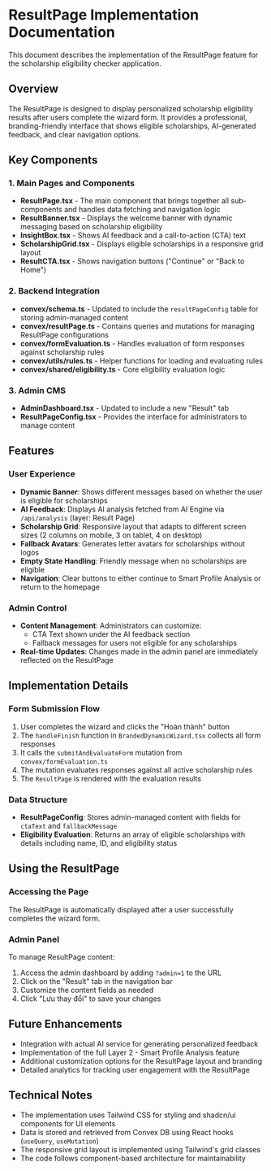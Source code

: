 # ResultPage Implementation Documentation

This document describes the implementation of the ResultPage feature for the scholarship eligibility checker application.

## Overview
The ResultPage is designed to display personalized scholarship eligibility results after users complete the wizard form. It provides a professional, branding-friendly interface that shows eligible scholarships, AI-generated feedback, and clear navigation options.

## Key Components

### 1. Main Pages and Components

- **ResultPage.tsx** - The main component that brings together all sub-components and handles data fetching and navigation logic
- **ResultBanner.tsx** - Displays the welcome banner with dynamic messaging based on scholarship eligibility
- **InsightBox.tsx** - Shows AI feedback and a call-to-action (CTA) text
- **ScholarshipGrid.tsx** - Displays eligible scholarships in a responsive grid layout
- **ResultCTA.tsx** - Shows navigation buttons ("Continue" or "Back to Home")

### 2. Backend Integration

- **convex/schema.ts** - Updated to include the `resultPageConfig` table for storing admin-managed content
- **convex/resultPage.ts** - Contains queries and mutations for managing ResultPage configurations
- **convex/formEvaluation.ts** - Handles evaluation of form responses against scholarship rules
- **convex/utils/rules.ts** - Helper functions for loading and evaluating rules
- **convex/shared/eligibility.ts** - Core eligibility evaluation logic

### 3. Admin CMS

- **AdminDashboard.tsx** - Updated to include a new "Result" tab
- **ResultPageConfig.tsx** - Provides the interface for administrators to manage content

## Features

### User Experience
- **Dynamic Banner**: Shows different messages based on whether the user is eligible for scholarships
- **AI Feedback**: Displays AI analysis fetched from AI Engine via `/api/analysis` (layer: Result Page)
- **Scholarship Grid**: Responsive layout that adapts to different screen sizes (2 columns on mobile, 3 on tablet, 4 on desktop)
- **Fallback Avatars**: Generates letter avatars for scholarships without logos
- **Empty State Handling**: Friendly message when no scholarships are eligible
- **Navigation**: Clear buttons to either continue to Smart Profile Analysis or return to the homepage

### Admin Control
- **Content Management**: Administrators can customize:
  - CTA Text shown under the AI feedback section
  - Fallback messages for users not eligible for any scholarships
- **Real-time Updates**: Changes made in the admin panel are immediately reflected on the ResultPage

## Implementation Details

### Form Submission Flow
1. User completes the wizard and clicks the "Hoàn thành" button
2. The `handleFinish` function in `BrandedDynamicWizard.tsx` collects all form responses
3. It calls the `submitAndEvaluateForm` mutation from `convex/formEvaluation.ts`
4. The mutation evaluates responses against all active scholarship rules
5. The `ResultPage` is rendered with the evaluation results

### Data Structure
- **ResultPageConfig**: Stores admin-managed content with fields for `ctaText` and `fallbackMessage`
- **Eligibility Evaluation**: Returns an array of eligible scholarships with details including name, ID, and eligibility status

## Using the ResultPage

### Accessing the Page
The ResultPage is automatically displayed after a user successfully completes the wizard form.

### Admin Panel
To manage ResultPage content:
1. Access the admin dashboard by adding `?admin=1` to the URL
2. Click on the "Result" tab in the navigation bar
3. Customize the content fields as needed
4. Click "Lưu thay đổi" to save your changes

## Future Enhancements
- Integration with actual AI service for generating personalized feedback
- Implementation of the full Layer 2 - Smart Profile Analysis feature
- Additional customization options for the ResultPage layout and branding
- Detailed analytics for tracking user engagement with the ResultPage

## Technical Notes
- The implementation uses Tailwind CSS for styling and shadcn/ui components for UI elements
- Data is stored and retrieved from Convex DB using React hooks (`useQuery`, `useMutation`)
- The responsive grid layout is implemented using Tailwind's grid classes
- The code follows component-based architecture for maintainability